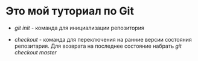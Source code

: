 # Это мой туториал по Git

* *git init* - команда для инициализации репозитория

* *checkout* - команда для переключения на ранние версии состояния репозитария. Для возврата на последнее состояние набрать *git checkout master*

